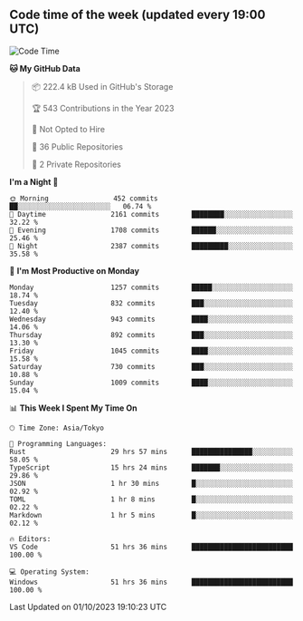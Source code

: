 ## Code time of the week (updated every 19:00 UTC)

<!--START_SECTION:waka-->
![Code Time](http://img.shields.io/badge/Code%20Time-2%2C167%20hrs%2055%20mins-blue)

**🐱 My GitHub Data** 

> 📦 222.4 kB Used in GitHub's Storage 
 > 
> 🏆 543 Contributions in the Year 2023
 > 
> 🚫 Not Opted to Hire
 > 
> 📜 36 Public Repositories 
 > 
> 🔑 2 Private Repositories 
 > 
**I'm a Night 🦉** 

```text
🌞 Morning                452 commits         ██░░░░░░░░░░░░░░░░░░░░░░░   06.74 % 
🌆 Daytime                2161 commits        ████████░░░░░░░░░░░░░░░░░   32.22 % 
🌃 Evening                1708 commits        ██████░░░░░░░░░░░░░░░░░░░   25.46 % 
🌙 Night                  2387 commits        █████████░░░░░░░░░░░░░░░░   35.58 % 
```
📅 **I'm Most Productive on Monday** 

```text
Monday                   1257 commits        █████░░░░░░░░░░░░░░░░░░░░   18.74 % 
Tuesday                  832 commits         ███░░░░░░░░░░░░░░░░░░░░░░   12.40 % 
Wednesday                943 commits         ████░░░░░░░░░░░░░░░░░░░░░   14.06 % 
Thursday                 892 commits         ███░░░░░░░░░░░░░░░░░░░░░░   13.30 % 
Friday                   1045 commits        ████░░░░░░░░░░░░░░░░░░░░░   15.58 % 
Saturday                 730 commits         ███░░░░░░░░░░░░░░░░░░░░░░   10.88 % 
Sunday                   1009 commits        ████░░░░░░░░░░░░░░░░░░░░░   15.04 % 
```


📊 **This Week I Spent My Time On** 

```text
🕑︎ Time Zone: Asia/Tokyo

💬 Programming Languages: 
Rust                     29 hrs 57 mins      ███████████████░░░░░░░░░░   58.05 % 
TypeScript               15 hrs 24 mins      ███████░░░░░░░░░░░░░░░░░░   29.86 % 
JSON                     1 hr 30 mins        █░░░░░░░░░░░░░░░░░░░░░░░░   02.92 % 
TOML                     1 hr 8 mins         █░░░░░░░░░░░░░░░░░░░░░░░░   02.22 % 
Markdown                 1 hr 5 mins         █░░░░░░░░░░░░░░░░░░░░░░░░   02.12 % 

🔥 Editors: 
VS Code                  51 hrs 36 mins      █████████████████████████   100.00 % 

💻 Operating System: 
Windows                  51 hrs 36 mins      █████████████████████████   100.00 % 
```


 Last Updated on 01/10/2023 19:10:23 UTC
<!--END_SECTION:waka-->